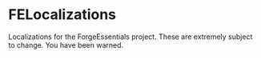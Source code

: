 FELocalizations
===============

Localizations for the ForgeEssentials project.
These are extremely subject to change. You have been warned.
